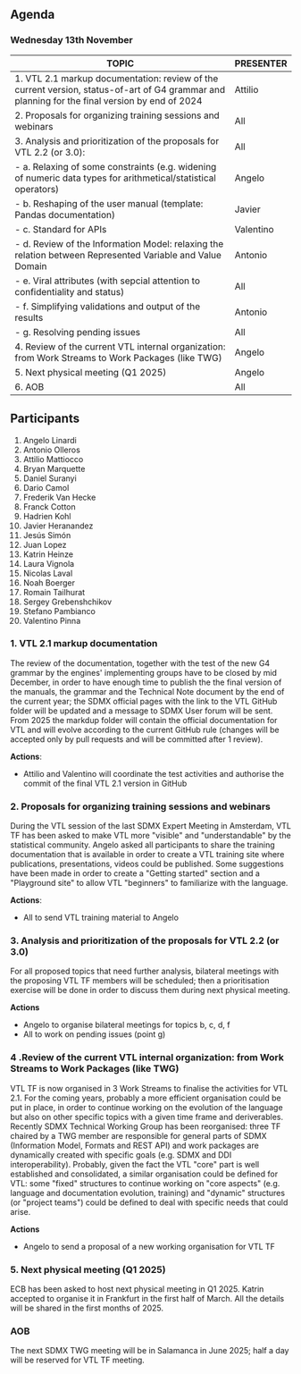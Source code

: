 ## Agenda

### Wednesday 13th  November
|TOPIC|PRESENTER
|-----|------|
|1. VTL 2.1 markup documentation: review of the current version, status-of-art of G4 grammar and planning for the final version by end of 2024|Attilio	
|2.	Proposals for organizing training sessions and webinars|All
|3.	Analysis and prioritization of the proposals for VTL 2.2 (or 3.0):|All
|- a.	Relaxing of some constraints (e.g. widening of numeric data types for arithmetical/statistical operators)|Angelo
|- b.	Reshaping of the user manual (template: Pandas documentation)|Javier
|- c.	Standard for APIs|Valentino
|- d.	Review of the Information Model: relaxing the relation between Represented Variable and Value Domain|Antonio
|- e.	Viral attributes (with sepcial attention to confidentiality and status)|All	
|- f. Simplifying validations and output of the results|Antonio 	
|- g. Resolving pending issues|All
|4.	Review of the current VTL internal organization: from Work Streams to Work Packages (like TWG)|Angelo
|5.	Next physical meeting (Q1 2025)|Angelo
|6.	AOB|All


## Participants

1.  Angelo Linardi
2.  Antonio Olleros
3.  Attilio Mattiocco
4.  Bryan	Marquette
5.  Daniel Suranyi
6.  Dario Camol
7.  Frederik Van Hecke
8.  Franck Cotton
9.  Hadrien	Kohl
10.  Javier Heranandez
11.  Jesús	Simón
12.  Juan Lopez
13.  Katrin	Heinze
14.  Laura	Vignola
15.  Nicolas Laval
16.  Noah	Boerger
17.  Romain	Tailhurat
18.  Sergey	Grebenshchikov
19.  Stefano Pambianco
20.  Valentino Pinna

### 1. VTL 2.1 markup documentation
The review of the documentation, together with the test of the new G4 grammar by the engines' implementing groups have to be closed by mid December, in order to have enough time to publish the the final version of the manuals, the grammar and the Technical Note document by the end of the current year; the SDMX official pages with the link to the VTL GitHub folder will be updated and a message to SDMX User forum will be sent. From 2025 the markdup folder will contain the official documentation for VTL and will evolve according to the current GitHub rule (changes will be accepted only by pull requests and will be committed after 1 review).

**Actions**:
- Attilio and Valentino will coordinate the test activities and authorise the commit of the final VTL 2.1 version in GitHub

### 2.	Proposals for organizing training sessions and webinars
During the VTL session of the last SDMX Expert Meeting in Amsterdam, VTL TF has been asked to make VTL more "visible" and "understandable" by the statistical community. Angelo asked all participants to share the training documentation that is available in order to create a VTL training site where publications, presentations, videos could be published. Some suggestions have been made in order to create a "Getting started" section and a "Playground site" to allow VTL "beginners" to familiarize with the language.

**Actions**:
- All to send VTL training material to Angelo 

### 3.	Analysis and prioritization of the proposals for VTL 2.2 (or 3.0)
For all proposed topics that need further analysis, bilateral meetings with the proposing VTL TF members will be scheduled; then a prioritisation exercise will be done in order to discuss them during next physical meeting. 

**Actions**
- Angelo to organise bilateral meetings for topics b, c, d, f
- All to work on pending issues (point g)

### 4 .Review of the current VTL internal organization: from Work Streams to Work Packages (like TWG)
VTL TF is now organised in 3 Work Streams to finalise the activities for VTL 2.1. 
For the coming years, probably a more efficient organisation could be put in place, in order to continue working on the evolution of the language but also on other specific topics with a given time frame and deriverables. Recently SDMX Technical Working Group has been reorganised: three TF chaired by a TWG member are responsible for general parts of SDMX  (Information Model, Formats and REST API) and work packages are dynamically created with specific goals (e.g. SDMX and DDI interoperability). Probably, given the fact the VTL "core" part is well established and consolidated, a similar organisation could be defined for VTL: some "fixed" structures to continue working on "core aspects" (e.g. language and documentation evolution, training) and "dynamic" structures (or "project teams") could be defined to deal with specific needs that could arise.

**Actions**
- Angelo to send a proposal of a new working organisation for VTL TF 

### 5.	Next physical meeting (Q1 2025)
ECB has been asked to host next physical meeting in Q1 2025. Katrin accepted to organise it in Frankfurt in the first half of March. All the details will be shared in the first months of 2025.

### AOB
The next SDMX TWG meeting will be in Salamanca in June 2025; half a day will be reserved for VTL TF meeting.

